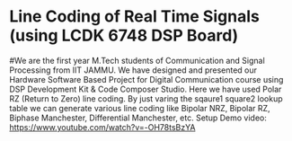 # Line Coding of Real Time Signals (using LCDK 6748 DSP Board)

#We are the first year M.Tech students of Communication and Signal Processing from IIT JAMMU. We have designed and presented our Hardware Software Based Project for Digital Communication course using DSP Development Kit & Code Composer Studio.
Here we have used Polar RZ (Return to Zero) line coding.
By just varing the sqaure1 square2 lookup table we can generate various line coding like Bipolar NRZ, Bipolar RZ, Biphase Manchester, Differential Manchester, etc.
Setup
Demo video: https://www.youtube.com/watch?v=-OH78tsBzYA
